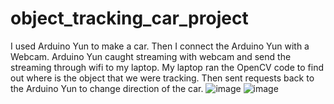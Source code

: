 # object_tracking_car_project
I used Arduino Yun to make a car. Then I connect the Arduino Yun with a Webcam.
Arduino Yun caught streaming with webcam and send the streaming through wifi to my laptop.
My laptop ran the  OpenCV code to find out where is the object that we were tracking.
Then sent requests back to the Arduino Yun to change direction of the car.
![image](https://github.com/joseph1027/termproject/blob/master/car.jpg)
![image](https://github.com/joseph1027/termproject/blob/master/web_cam.png)
